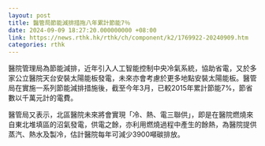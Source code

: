 ```yaml
---
layout: post
title: 醫管局節能減排措拖八年累計節能7％
date: 2024-09-09 18:27:20.000000000 +08:00
link: https://news.rthk.hk/rthk/ch/component/k2/1769922-20240909.htm
categories: rthk
---
```


醫院管理局為節能減排，近年引入人工智能控制中央冷氣系統，協助省電，又於多家公立醫院天台安裝太陽能板發電，未來亦會考慮於更多地點安裝太陽能板。醫管局在實施一系列節能減排措施後，截至今年3月，已較2015年累計節能7%，節省數以千萬元計的電費。

醫管局又表示，北區醫院未來將會實現「冷、熱、電三聯供」，即是在醫院燃燒來自東北堆填區的沼氣發電，供電之餘，亦利用燃燒過程中產生的餘熱，為醫院提供蒸汽、熱水及製冷，估計醫院每年可減少3900噸碳排放。
